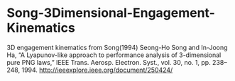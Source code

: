 # Song-3Dimensional-Engagement-Kinematics
 3D engagement kinematics from Song(1994)
Seong-Ho Song and In-Joong Ha, “A Lyapunov-like approach to performance analysis of 3-dimensional pure PNG laws,” IEEE Trans. Aerosp. Electron. Syst., vol. 30, no. 1, pp. 238–248, 1994.
http://ieeexplore.ieee.org/document/250424/